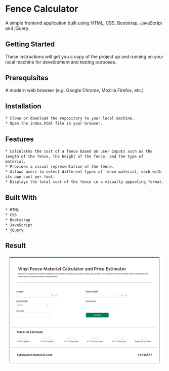 # Fence Calculator
A simple frontend application built using HTML, CSS, Bootstrap, JavaScript and jQuery.

## Getting Started
These instructions will get you a copy of the project up and running on your 
local machine for development and testing purposes.

## Prerequisites
A modern web browser (e.g. Google Chrome, Mozilla Firefox, etc.)
## Installation
    * Clone or download the repository to your local machine.
    * Open the index.html file in your browser.
## Features
    * Calculates the cost of a fence based on user inputs such as the length of the fence, the height of the fence, and the type of material.
    * Provides a visual representation of the fence.
    * Allows users to select different types of fence material, each with its own cost per foot.
    * Displays the total cost of the fence in a visually appealing format.
## Built With
    * HTML
    * CSS
    * Bootstrap
    * JavaScript
    * jQuery

## Result
![vinyl fence display](result/vinyl.png)

